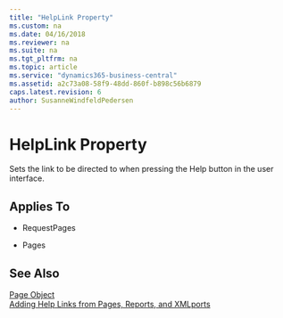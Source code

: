 ```yaml
---
title: "HelpLink Property"
ms.custom: na
ms.date: 04/16/2018
ms.reviewer: na
ms.suite: na
ms.tgt_pltfrm: na
ms.topic: article
ms.service: "dynamics365-business-central"
ms.assetid: a2c73a08-58f9-48dd-860f-b898c56b6879
caps.latest.revision: 6
author: SusanneWindfeldPedersen
---
```


 

# HelpLink Property
Sets the link to be directed to when pressing the Help button in the user interface.
  
## Applies To  
- RequestPages 

- Pages
  

## See Also  
[Page Object](../devenv-page-object.md)  
[Adding Help Links from Pages, Reports, and XMLports](../devenv-adding-help-links-from-pages-tables-xmlports.md)